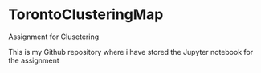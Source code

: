 # TorontoClusteringMap
Assignment for Clusetering

This is my Github repository where i have stored the Jupyter notebook for the assignment
